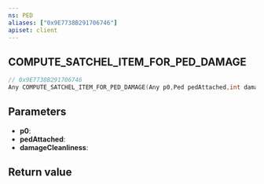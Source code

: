 ```yaml
---
ns: PED
aliases: ["0x9E7738B291706746"]
apiset: client
---
```

## COMPUTE_SATCHEL_ITEM_FOR_PED_DAMAGE

```c
// 0x9E7738B291706746
Any COMPUTE_SATCHEL_ITEM_FOR_PED_DAMAGE(Any p0,Ped pedAttached,int damageCleanliness);
```


## Parameters
* **p0**:
* **pedAttached**:
* **damageCleanliness**:

## Return value